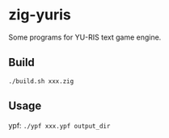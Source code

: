 # zig-yuris

Some programs for YU-RIS text game engine.

## Build

```shell
./build.sh xxx.zig
```

## Usage

ypf: `./ypf xxx.ypf output_dir`
